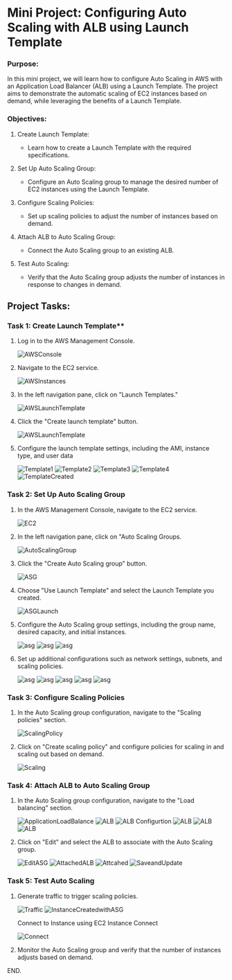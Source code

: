# Mini Project: Configuring Auto Scaling with ALB using Launch Template

### Purpose:

In this mini project, we will learn how to configure Auto Scaling in AWS with an Application Load Balancer (ALB) using a Launch Template. The project aims to demonstrate the automatic scaling of EC2 instances based on demand, while leveraging the benefits of a Launch Template.

### Objectives:

1. Create Launch Template:

    - Learn how to create a Launch Template with the required specifications.

2. Set Up Auto Scaling Group:

    - Configure an Auto Scaling group to manage the desired number of EC2 instances using the Launch Template.

3. Configure Scaling Policies:

    - Set up scaling policies to adjust the number of instances based on demand.

4. Attach ALB to Auto Scaling Group:

    - Connect the Auto Scaling group to an existing ALB.

5. Test Auto Scaling:

    - Verify that the Auto Scaling group adjusts the number of instances in response to changes in demand.

## Project Tasks:

### Task 1: Create Launch Template**

1. Log in to the AWS Management Console.

    ![AWSConsole](./img/01.AWSConsole.png)

2. Navigate to the EC2 service.

    ![AWSInstances](./img/02.Instances.png)

3. In the left navigation pane, click on "Launch Templates."

    ![AWSLaunchTemplate](./img/03.%20launchtemplate.png)

4. Click the "Create launch template" button.

    ![AWSLaunchTemplate](./img/04.LaunchTemplate.png)

5. Configure the launch template settings, including the AMI, instance type, and user data
 
    ![Template1](./img/05.%20Template1.png)
    ![Template2](./img/06.%20Template2.png)
    ![Template3](./img/07.%20Template3.png)
    ![Template4](./img/08.%20Template4%20UserData.png)
    ![TemplateCreated](./img/09.%20TemplateCreated.png)
    

### Task 2: Set Up Auto Scaling Group

1. In the AWS Management Console, navigate to the EC2 service.

    ![EC2](./img/10.%20ec2.png)

2. In the left navigation pane, click on "Auto Scaling Groups.

    ![AutoScalingGroup](./img/11.%20AutoScalinggroup.png)

3. Click the "Create Auto Scaling group" button.

    ![ASG](./img/12.%20ASG.png)

4. Choose "Use Launch Template" and select the Launch Template you created.

    ![ASGLaunch](./img/13.%20ChooseASG.png)

5. Configure the Auto Scaling group settings, including the group name, desired capacity, and initial instances.

    ![asg](./img/14.%20ASG1.png)
    ![asg](./img/15.ASG2.png)
    ![asg](./img/16.%20Capacity.png)
6. Set up additional configurations such as network settings, subnets, and scaling policies.

    ![asg](./img/17.%20Settings.png)
    ![asg](./img/17.ASG3.png)
    ![asg](./img/18.%20ASG.png)
    ![asg](./img/19.ASG2.png)
    ![asg](./img/20.%20ASG.png)


### Task 3: Configure Scaling Policies

1. In the Auto Scaling group configuration, navigate to the "Scaling policies" section.

    ![ScalingPolicy](./img/21.%20AutoScaling.png)

2. Click on "Create scaling policy" and configure policies for scaling in and scaling out based on demand.

    ![Scaling](./img/22.ScalingInandOut.png)


### Task 4: Attach ALB to Auto Scaling Group

1. In the Auto Scaling group configuration, navigate to the "Load balancing" section.

    ![ApplicationLoadBalance](./img/23.%20ALB.png)
    ![ALB](./img/24.ALB.png)
    ![ALB Configurtion](./img/25.%20ALB2.png)
    ![ALB](./img/26.ALB3.png)
    ![ALB](./img/27.ALB.png)
    ![ALB](./img/28.MyALB.png)

2. Click on "Edit" and select the ALB to associate with the Auto Scaling group.

    ![EditASG](./img/29.EditASG.png)
    ![AttachedALB](./img/30.%20AttcaheALB.png)
    ![Attcahed](./img/31.Attached.png)
    ![SaveandUpdate](./img/32.SaveandUpdate.png)

### Task 5: Test Auto Scaling

1. Generate traffic to trigger scaling policies.

    ![Traffic](./img/33.Traffic.png)
    ![InstanceCreatedwithASG](./img/34.%20InstanceCreatedwithASG.png)

    Connect to Instance using EC2 Instance Connect

    ![Connect](./img/35.Connected.png)

2. Monitor the Auto Scaling group and verify that the number of instances adjusts based on demand.


END. 